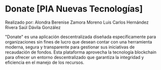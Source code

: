 # Donate [PIA Nuevas Tecnologías]
Realizado por: Alondra Berenise Zamora Moreno
               Luis Carlos Hernández Rivera
               Saúl Dávila González

"Donate" es una aplicación descentralizada diseñada específicamente para organizaciones sin fines de lucro que desean contar con una herramienta moderna, segura y transparente para gestionar sus iniciativas de recaudación de fondos. Esta plataforma aprovecha la tecnología blockchain para ofrecer un entorno descentralizado que garantiza la integridad y eficiencia en el manejo de los recursos.